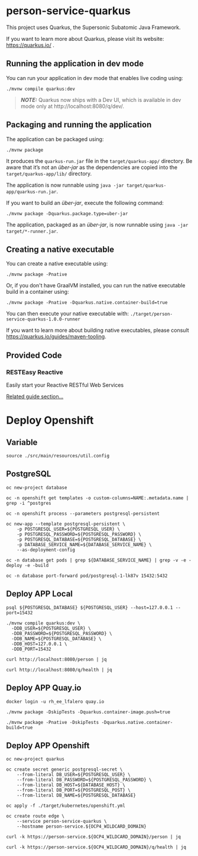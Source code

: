 # person-service-quarkus

This project uses Quarkus, the Supersonic Subatomic Java Framework.

If you want to learn more about Quarkus, please visit its website: https://quarkus.io/ .

## Running the application in dev mode

You can run your application in dev mode that enables live coding using:
```shell script
./mvnw compile quarkus:dev
```

> **_NOTE:_**  Quarkus now ships with a Dev UI, which is available in dev mode only at http://localhost:8080/q/dev/.

## Packaging and running the application

The application can be packaged using:
```shell script
./mvnw package
```
It produces the `quarkus-run.jar` file in the `target/quarkus-app/` directory.
Be aware that it’s not an _über-jar_ as the dependencies are copied into the `target/quarkus-app/lib/` directory.

The application is now runnable using `java -jar target/quarkus-app/quarkus-run.jar`.

If you want to build an _über-jar_, execute the following command:
```shell script
./mvnw package -Dquarkus.package.type=uber-jar
```

The application, packaged as an _über-jar_, is now runnable using `java -jar target/*-runner.jar`.

## Creating a native executable

You can create a native executable using: 
```shell script
./mvnw package -Pnative
```

Or, if you don't have GraalVM installed, you can run the native executable build in a container using: 
```shell script
./mvnw package -Pnative -Dquarkus.native.container-build=true
```

You can then execute your native executable with: `./target/person-service-quarkus-1.0.0-runner`

If you want to learn more about building native executables, please consult https://quarkus.io/guides/maven-tooling.

## Provided Code

### RESTEasy Reactive

Easily start your Reactive RESTful Web Services

[Related guide section...](https://quarkus.io/guides/getting-started-reactive#reactive-jax-rs-resources)

# Deploy Openshift

## Variable

```shell script
source ./src/main/resources/util.config
```

## PostgreSQL

```shell script
oc new-project database
```

```shell script
oc -n openshift get templates -o custom-columns=NAME:.metadata.name | grep -i ^postgres
```

```shell script
oc -n openshift process --parameters postgresql-persistent
```

```shell script
oc new-app --template postgresql-persistent \
    -p POSTGRESQL_USER=${POSTGRESQL_USER} \
    -p POSTGRESQL_PASSWORD=${POSTGRESQL_PASSWORD} \
    -p POSTGRESQL_DATABASE=${POSTGRESQL_DATABASE} \
    -p DATABASE_SERVICE_NAME=${DATABASE_SERVICE_NAME} \
    --as-deployment-config
```

```shell script
oc -n database get pods | grep ${DATABASE_SERVICE_NAME} | grep -v -e -deploy -e -build
```

```shell script
oc -n database port-forward pod/postgresql-1-lk87v 15432:5432
```

## Deploy APP Local

```shell script
psql ${POSTGRESQL_DATABASE} ${POSTGRESQL_USER} --host=127.0.0.1 --port=15432
```

```shell script
./mvnw compile quarkus:dev \
  -DDB_USER=${POSTGRESQL_USER} \
  -DDB_PASSWORD=${POSTGRESQL_PASSWORD} \
  -DDB_NAME=${POSTGRESQL_DATABASE} \
  -DDB_HOST=127.0.0.1 \
  -DDB_PORT=15432
```

```shell script
curl http://localhost:8080/person | jq
```

```shell script
curl http://localhost:8080/q/health | jq
```

## Deploy APP Quay.io

```shell script
docker login -u rh_ee_lfalero quay.io
```

```shell script
./mvnw package -DskipTests -Dquarkus.container-image.push=true
```

```shell script
./mvnw package -Pnative -DskipTests -Dquarkus.native.container-build=true
```

## Deploy APP Openshift

```shell script
oc new-project quarkus
```

```shell script
oc create secret generic postgresql-secret \
    --from-literal DB_USER=${POSTGRESQL_USER} \
    --from-literal DB_PASSWORD=${POSTGRESQL_PASSWORD} \
    --from-literal DB_HOST=${DATABASE_HOST} \
    --from-literal DB_PORT=${POSTGRESQL_POST} \
    --from-literal DB_NAME=${POSTGRESQL_DATABASE}
```

```shell script
oc apply -f ./target/kubernetes/openshift.yml
```

```shell script
oc create route edge \
    --service person-service-quarkus \
    --hostname person-service.${OCP4_WILDCARD_DOMAIN}
```

```shell script
curl -k https://person-service.${OCP4_WILDCARD_DOMAIN}/person | jq
```

```shell script
curl -k https://person-service.${OCP4_WILDCARD_DOMAIN}/q/health | jq
```